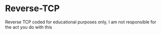 # Reverse-TCP
Reverse TCP coded for educational purposes only, I am not responsible for the act you do with this
